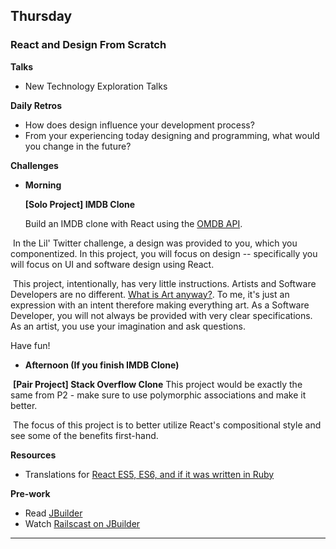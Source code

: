 ## Thursday
### React and Design From Scratch

**Talks**

- New Technology Exploration Talks

**Daily Retros**

- How does design influence your development process?
- From your experiencing today designing and programming, what would you change in the future?

**Challenges**
  
- **Morning**
  
  **[Solo Project] IMDB Clone**

  Build an IMDB clone with React using the [OMDB API](http://www.omdbapi.com/).
  
  In the Lil' Twitter challenge, a design was provided to you, which you componentized. In this project, you will focus on design -- specifically you will focus on UI and software design using React.
  
  This project, intentionally, has very little instructions. Artists and Software Developers are no different. [What is Art anyway?](http://panw.weebly.com/programming/what-is-art). To me, it's just an expression with an intent therefore making everything art. As a Software Developer, you will not always be provided with very clear specifications. As an artist, you use your imagination and ask questions.
  
  Have fun!
  
- **Afternoon (If you finish IMDB Clone)**
  
  **[Pair Project] Stack Overflow Clone**
  This project would be exactly the same from P2 - make sure to use polymorphic associations and make it better.

  The focus of this project is to better utilize React's compositional style and see some of the benefits first-hand.
  
**Resources**

- Translations for [React ES5, ES6, and if it was written in Ruby](http://panw.weebly.com/programming/translation-for-react-es5-es6-and-if-react-was-in-ruby)

**Pre-work**

- Read [JBuilder](https://github.com/rails/jbuilder)
- Watch [Railscast on JBuilder](http://railscasts.com/episodes/320-jbuilder)

---
